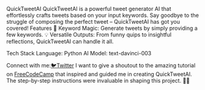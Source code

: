 QuickTweetAI
QuickTweetAI is a powerful tweet generator AI that effortlessly crafts tweets based on your input keywords. Say goodbye to the struggle of composing the perfect tweet – QuickTweetAI has got you covered!
Features
🧠 Keyword Magic: Generate tweets by simply providing a few keywords.
💡 Versatile Outputs: From funny quips to insightful reflections, QuickTweetAI can handle it all.

Tech Stack
Language: Python
AI Model: text-davinci-003

Connect with me:<a href="https://twitter.com/AquibG1?t=UQlKWtQKEqYneDmph_FHcQ&s=09">🐦Twitter</a>
I want to give a shoutout to the amazing tutorial on [FreeCodeCamp]([link-to-tutorial](https://www.freecodecamp.org/news/create-an-ai-tweet-generator-openai-langchain/)) that inspired and guided me in creating QuickTweetAI. The step-by-step instructions were invaluable in shaping this project. 🙏🚀
